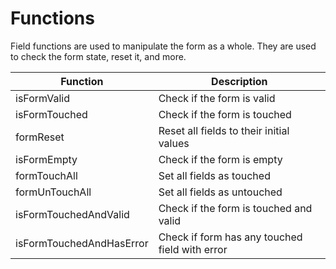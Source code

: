 # Functions

Field functions are used to manipulate the form as a whole. They are used to check the form state, reset it, and more.

| **Function**             | **Description**                                                                            |
|--------------------------|--------------------------------------------------------------------------------------------|
| isFormValid              | Check if the form is valid                                        |
| isFormTouched            | Check if the form is touched                                        |
| formReset                | Reset all fields to their initial values                                        | 
| isFormEmpty              | Check if the form is empty                                        |
| formTouchAll             | Set all fields as touched                                        |
| formUnTouchAll           | Set all fields as untouched                                        |
| isFormTouchedAndValid    | Check if the form is touched and valid                                        |
| isFormTouchedAndHasError | Check if form has any touched field with error |

